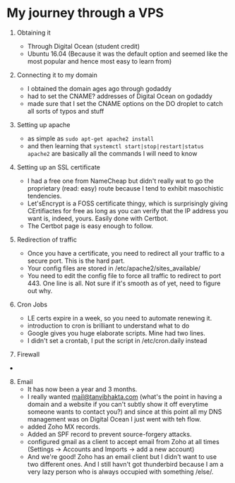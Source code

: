 # My journey through a VPS

1. Obtaining it
    - Through Digital Ocean (student credit)
    - Ubuntu 16.04 (Because it was the default option and seemed like the most popular and hence most easy to learn from)

2. Connecting it to my domain
    - I obtained the domain ages ago through godaddy
    - had to set the CNAME? addresses of Digital Ocean on godaddy
    - made sure that I set the CNAME options on the DO droplet to catch all sorts of typos and stuff

3. Setting up apache
    - as simple as ```sudo apt-get apache2 install```
    - and then learning that ```systemctl start|stop|restart|status apache2``` are basically all the commands I will need to know

4. Setting up an SSL certificate  
    - I had a free one from NameCheap but didn't really wat to go the proprietary (read: easy) route because I tend to exhibit masochistic tendencies.
    - Let'sEncrypt is a FOSS certificate thingy, which is surprisingly giving CErtifiactes for free as long as you can verify that the IP address you want is, indeed, yours. Easily done with Certbot.
    - The Certbot page is easy enough to follow.

5. Redirection of traffic
    - Once you have a certificate, you need to redirect all your traffic to a secure port. This is the hard part.
    - Your config files are stored in /etc/apache2/sites_available/
    - You need to edit the config file to force all traffic to redirect to port 443. One line is all. Not sure if it's smooth as of yet, need to figure out why.

6. Cron Jobs
    - LE certs expire in a week, so you need to automate renewing it.
    - introduction to cron is brilliant to understand what to do
    - Google gives you huge elaborate scripts. Mine had two lines.
    - I didn't set a crontab, I put the script in /etc/cron.daily instead

7. Firewall
 -     



8. Email
    - It has now been a year and 3 months.
    - I really wanted mail@tanvibhakta.com (what's the point in having a domain and a website if you can't subtly show it off everytime someone wants to contact you?) and since at this point all my DNS management was on Digital Ocean I just went with teh flow.
    - added Zoho MX records. 
    - Added an SPF record to prevent source-forgery attacks.  
    - configured gmail as a client to accept email from Zoho at all times (Settings -> Accounts and Imports -> add a new account)
   - And we're good! Zoho has an email client but I didn't want to use two different ones. And I still havn't got thunderbird because I am a very lazy person who is always occupied with something /else/. 

